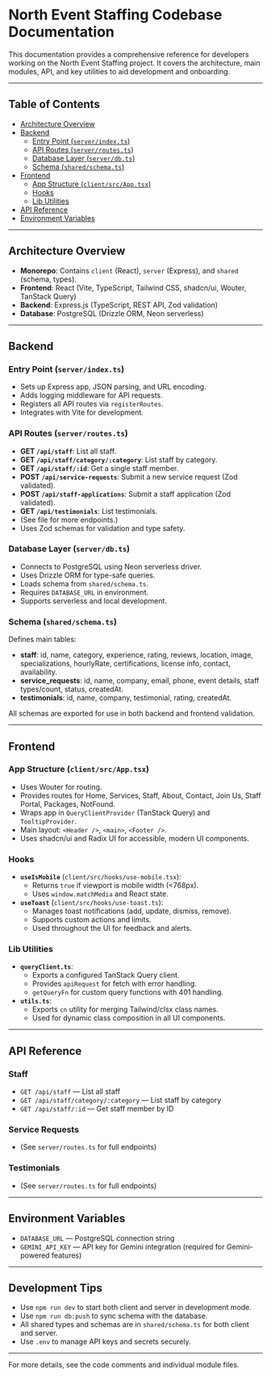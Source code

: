 # North Event Staffing Codebase Documentation

This documentation provides a comprehensive reference for developers working on the North Event Staffing project. It covers the architecture, main modules, API, and key utilities to aid development and onboarding.

---

## Table of Contents
- [Architecture Overview](#architecture-overview)
- [Backend](#backend)
  - [Entry Point (`server/index.ts`)](#entry-point-serverindexts)
  - [API Routes (`server/routes.ts`)](#api-routes-serverroutests)
  - [Database Layer (`server/db.ts`)](#database-layer-serverdbts)
  - [Schema (`shared/schema.ts`)](#schema-sharedschemats)
- [Frontend](#frontend)
  - [App Structure (`client/src/App.tsx`)](#app-structure-clientsrcapptsx)
  - [Hooks](#hooks)
  - [Lib Utilities](#lib-utilities)
- [API Reference](#api-reference)
- [Environment Variables](#environment-variables)

---

## Architecture Overview

- **Monorepo**: Contains `client` (React), `server` (Express), and `shared` (schema, types).
- **Frontend**: React (Vite, TypeScript, Tailwind CSS, shadcn/ui, Wouter, TanStack Query)
- **Backend**: Express.js (TypeScript, REST API, Zod validation)
- **Database**: PostgreSQL (Drizzle ORM, Neon serverless)

---

## Backend

### Entry Point (`server/index.ts`)
- Sets up Express app, JSON parsing, and URL encoding.
- Adds logging middleware for API requests.
- Registers all API routes via `registerRoutes`.
- Integrates with Vite for development.

### API Routes (`server/routes.ts`)
- **GET `/api/staff`**: List all staff.
- **GET `/api/staff/category/:category`**: List staff by category.
- **GET `/api/staff/:id`**: Get a single staff member.
- **POST `/api/service-requests`**: Submit a new service request (Zod validated).
- **POST `/api/staff-applications`**: Submit a staff application (Zod validated).
- **GET `/api/testimonials`**: List testimonials.
- (See file for more endpoints.)
- Uses Zod schemas for validation and type safety.

### Database Layer (`server/db.ts`)
- Connects to PostgreSQL using Neon serverless driver.
- Uses Drizzle ORM for type-safe queries.
- Loads schema from `shared/schema.ts`.
- Requires `DATABASE_URL` in environment.
- Supports serverless and local development.

### Schema (`shared/schema.ts`)
Defines main tables:
- **staff**: id, name, category, experience, rating, reviews, location, image, specializations, hourlyRate, certifications, license info, contact, availability.
- **service_requests**: id, name, company, email, phone, event details, staff types/count, status, createdAt.
- **testimonials**: id, name, company, testimonial, rating, createdAt.

All schemas are exported for use in both backend and frontend validation.

---

## Frontend

### App Structure (`client/src/App.tsx`)
- Uses Wouter for routing.
- Provides routes for Home, Services, Staff, About, Contact, Join Us, Staff Portal, Packages, NotFound.
- Wraps app in `QueryClientProvider` (TanStack Query) and `TooltipProvider`.
- Main layout: `<Header />`, `<main>`, `<Footer />`.
- Uses shadcn/ui and Radix UI for accessible, modern UI components.

### Hooks
- **`useIsMobile`** (`client/src/hooks/use-mobile.tsx`):
  - Returns `true` if viewport is mobile width (<768px).
  - Uses `window.matchMedia` and React state.
- **`useToast`** (`client/src/hooks/use-toast.ts`):
  - Manages toast notifications (add, update, dismiss, remove).
  - Supports custom actions and limits.
  - Used throughout the UI for feedback and alerts.

### Lib Utilities
- **`queryClient.ts`**:
  - Exports a configured TanStack Query client.
  - Provides `apiRequest` for fetch with error handling.
  - `getQueryFn` for custom query functions with 401 handling.
- **`utils.ts`**:
  - Exports `cn` utility for merging Tailwind/clsx class names.
  - Used for dynamic class composition in all UI components.

---

## API Reference

### Staff
- `GET /api/staff` — List all staff
- `GET /api/staff/category/:category` — List staff by category
- `GET /api/staff/:id` — Get staff member by ID

### Service Requests
- (See `server/routes.ts` for full endpoints)

### Testimonials
- (See `server/routes.ts` for full endpoints)

---

## Environment Variables
- `DATABASE_URL` — PostgreSQL connection string
- `GEMINI_API_KEY` — API key for Gemini integration (required for Gemini-powered features)

---

## Development Tips
- Use `npm run dev` to start both client and server in development mode.
- Use `npm run db:push` to sync schema with the database.
- All shared types and schemas are in `shared/schema.ts` for both client and server.
- Use `.env` to manage API keys and secrets securely.

---

For more details, see the code comments and individual module files.
